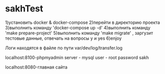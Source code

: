 # sakhTest

1)установить docker & docker-compose 
2)перейти в директорию проекта
3)выполнить команду 'docker-compose up -d' 
4)выполнить команду 'make prepare-project'
5)выполнить команду 'make migrate' , заргузит тестовые данные, отвечать на вопросы y и yes
6)enjoy

Логи находятся в файле по пути var/dev/log/transfer.log

localhost:8100-phpmyadmin 
server - mysql
user - root
password sakh

localhost:8080-главная сайта
